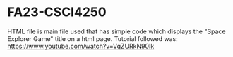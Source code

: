 # FA23-CSCI4250
HTML file is main file used that has simple code which displays the "Space Explorer Game" title on a html page.
Tutorial followed was: https://www.youtube.com/watch?v=VqZURkN90Ik
